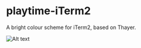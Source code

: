 # playtime-iTerm2
A bright colour scheme for iTerm2, based on Thayer.

![Alt text](https://photos.app.goo.gl/UI7N2d5GL98GWxC22 "Playtime Screenshot")
